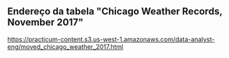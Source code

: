 ## Endereço da tabela "Chicago Weather Records, November 2017"  


https://practicum-content.s3.us-west-1.amazonaws.com/data-analyst-eng/moved_chicago_weather_2017.html